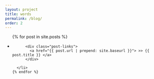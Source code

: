 ```yaml
---
layout: project
title: words
permalink: /blog/
order: 2
---
```


<div class="home">

  <ul class="post-list">
    {% for post in site.posts %}
      <li>

          <div class="post-links">
            <a href="{{ post.url | prepend: site.baseurl }}"> >> {{ post.title }} </a>
          </div>

      </li>
    {% endfor %}
  </ul>

</div>
